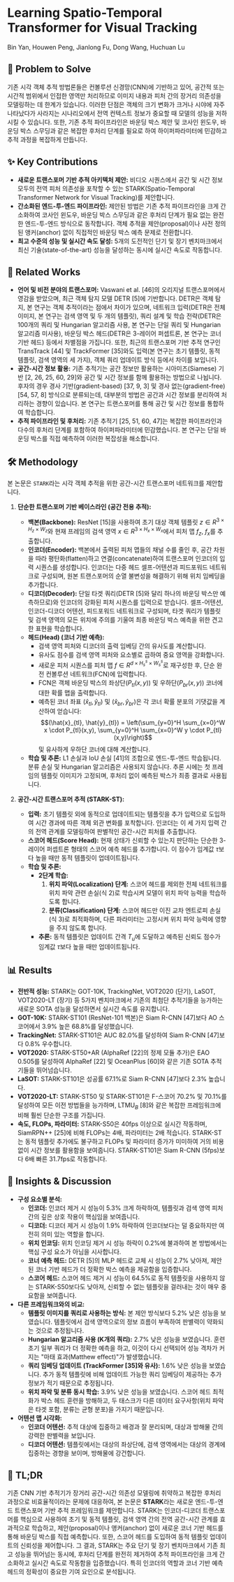 # Learning Spatio-Temporal Transformer for Visual Tracking

Bin Yan, Houwen Peng, Jianlong Fu, Dong Wang, Huchuan Lu

## 🧩 Problem to Solve

기존 시각 객체 추적 방법론들은 컨볼루션 신경망(CNN)에 기반하고 있어, 공간적 또는 시간적 범위에서 인접한 영역만 처리하므로 이미지 내용과 피처 간의 장거리 의존성을 모델링하는 데 한계가 있습니다. 이러한 단점은 객체의 크기 변화가 크거나 시야에 자주 나타났다가 사라지는 시나리오에서 전역 컨텍스트 정보가 중요할 때 모델의 성능을 저하시킬 수 있습니다. 또한, 기존 추적 파이프라인은 바운딩 박스 제안 및 코사인 윈도우, 바운딩 박스 스무딩과 같은 복잡한 후처리 단계를 필요로 하여 하이퍼파라미터에 민감하고 추적 과정을 복잡하게 만듭니다.

## ✨ Key Contributions

- **새로운 트랜스포머 기반 추적 아키텍처 제안:** 비디오 시퀀스에서 공간 및 시간 정보 모두의 전역 피처 의존성을 포착할 수 있는 STARK(Spatio-Temporal Transformer Network for Visual Tracking)를 제안합니다.
- **간소화된 엔드-투-엔드 파이프라인:** 제안된 방법은 기존 추적 파이프라인을 크게 간소화하여 코사인 윈도우, 바운딩 박스 스무딩과 같은 후처리 단계가 필요 없는 완전한 엔드-투-엔드 방식으로 동작합니다. 객체 추적을 제안(proposal)이나 사전 정의된 앵커(anchor) 없이 직접적인 바운딩 박스 예측 문제로 전환합니다.
- **최고 수준의 성능 및 실시간 속도 달성:** 5개의 도전적인 단기 및 장기 벤치마크에서 최신 기술(state-of-the-art) 성능을 달성하는 동시에 실시간 속도로 작동합니다.

## 📎 Related Works

- **언어 및 비전 분야의 트랜스포머:** Vaswani et al. [46]의 오리지널 트랜스포머에서 영감을 받았으며, 최근 객체 탐지 모델 DETR [5]에 기반합니다. DETR은 객체 탐지, 본 연구는 객체 추적이라는 점에서 차이가 있으며, 네트워크 입력(DETR은 전체 이미지, 본 연구는 검색 영역 및 두 개의 템플릿), 쿼리 설계 및 학습 전략(DETR은 100개의 쿼리 및 Hungarian 알고리즘 사용, 본 연구는 단일 쿼리 및 Hungarian 알고리즘 미사용), 바운딩 박스 헤드(DETR은 3-레이어 퍼셉트론, 본 연구는 코너 기반 헤드) 등에서 차별점을 가집니다. 또한, 최근의 트랜스포머 기반 추적 연구인 TransTrack [44] 및 TrackFormer [35]와도 입력(본 연구는 초기 템플릿, 동적 템플릿, 검색 영역의 세 가지), 객체 쿼리 업데이트 방식 등에서 차이를 보입니다.
- **공간-시간 정보 활용:** 기존 추적기는 공간 정보만 활용하는 시아미즈(Siamese) 기반 [2, 26, 25, 60, 29]와 공간 및 시간 정보를 함께 활용하는 방법으로 나뉩니다. 후자의 경우 경사 기반(gradient-based) [37, 9, 3] 및 경사 없는(gradient-free) [54, 57, 8] 방식으로 분류되는데, 대부분의 방법은 공간과 시간 정보를 분리하여 처리하는 경향이 있습니다. 본 연구는 트랜스포머를 통해 공간 및 시간 정보를 통합하여 학습합니다.
- **추적 파이프라인 및 후처리:** 기존 추적기 [25, 51, 60, 47]는 복잡한 파이프라인과 다수의 후처리 단계를 포함하여 하이퍼파라미터에 민감했습니다. 본 연구는 단일 바운딩 박스를 직접 예측하여 이러한 복잡성을 해소합니다.

## 🛠️ Methodology

본 논문은 `STARK`라는 시각 객체 추적을 위한 공간-시간 트랜스포머 네트워크를 제안합니다.

1. **단순한 트랜스포머 기반 베이스라인 (공간 전용 추적):**

   - **백본(Backbone):** ResNet [15]을 사용하여 초기 대상 객체 템플릿 $z \in R^{3 \times H_{z} \times W_{z}}$와 현재 프레임의 검색 영역 $x \in R^{3 \times H_{x} \times W_{x}}$에서 피처 맵 $f_{z}$, $f_{x}$를 추출합니다.
   - **인코더(Encoder):** 백본에서 출력된 피처 맵들의 채널 수를 줄인 후, 공간 차원을 따라 평탄화(flatten)하고 연결(concatenate)하여 트랜스포머 인코더의 입력 시퀀스를 생성합니다. 인코더는 다중 헤드 셀프-어텐션과 피드포워드 네트워크로 구성되며, 원본 트랜스포머의 순열 불변성을 해결하기 위해 위치 임베딩을 추가합니다.
   - **디코더(Decoder):** 단일 타겟 쿼리(DETR [5]와 달리 하나의 바운딩 박스만 예측하므로)와 인코더의 강화된 피처 시퀀스를 입력으로 받습니다. 셀프-어텐션, 인코더-디코더 어텐션, 피드포워드 네트워크로 구성되며, 타겟 쿼리가 템플릿 및 검색 영역의 모든 위치에 주의를 기울여 최종 바운딩 박스 예측을 위한 견고한 표현을 학습합니다.
   - **헤드(Head) (코너 기반 예측):**
     - 검색 영역 피처와 디코더의 출력 임베딩 간의 유사도를 계산합니다.
     - 유사도 점수를 검색 영역 피처와 요소별로 곱하여 중요 영역을 강화합니다.
     - 새로운 피처 시퀀스를 피처 맵 $f \in R^{d \times H_{s}^{s} \times W_{s}^{s}}$로 재구성한 후, 단순 완전 컨볼루션 네트워크(FCN)에 입력합니다.
     - FCN은 객체 바운딩 박스의 좌상단($P_{tl}(x,y)$) 및 우하단($P_{br}(x,y)$) 코너에 대한 확률 맵을 출력합니다.
     - 예측된 코너 좌표 $(\hat{x}_{tl}, \hat{y}_{tl})$ 및 $(\hat{x}_{br}, \hat{y}_{br})$은 각 코너 확률 분포의 기댓값을 계산하여 얻습니다:
       $$(\hat{x}_{tl}, \hat{y}_{tl}) = \left(\sum_{y=0}^H \sum_{x=0}^W x \cdot P_{tl}(x,y), \sum_{y=0}^H \sum_{x=0}^W y \cdot P_{tl}(x,y)\right)$$
       및 유사하게 우하단 코너에 대해 계산합니다.
   - **학습 및 추론:** L1 손실과 IoU 손실 [41]의 조합으로 엔드-투-엔드 학습됩니다. 분류 손실 및 Hungarian 알고리즘은 사용되지 않습니다. 추론 시에는 첫 프레임의 템플릿 이미지가 고정되며, 후처리 없이 예측된 박스가 최종 결과로 사용됩니다.

2. **공간-시간 트랜스포머 추적 (STARK-ST):**
   - **입력:** 초기 템플릿 외에 동적으로 업데이트되는 템플릿을 추가 입력으로 도입하여 시간 경과에 따른 객체 외관 변화를 포착합니다. 인코더는 이 세 가지 입력 간의 전역 관계를 모델링하여 판별적인 공간-시간 피처를 추출합니다.
   - **스코어 헤드(Score Head):** 현재 상태가 신뢰할 수 있는지 판단하는 단순한 3-레이어 퍼셉트론 형태의 스코어 예측 헤드를 추가합니다. 이 점수가 임계값 $\tau$보다 높을 때만 동적 템플릿이 업데이트됩니다.
   - **학습 및 추론:**
     - **2단계 학습:**
       1. **위치 파악(Localization) 단계:** 스코어 헤드를 제외한 전체 네트워크를 위치 파악 관련 손실(식 2)로 학습시켜 모델이 위치 파악 능력을 학습하도록 합니다.
       2. **분류(Classification) 단계:** 스코어 헤드만 이진 교차 엔트로피 손실(식 3)로 최적화하며, 다른 파라미터는 고정시켜 위치 파악 능력에 영향을 주지 않도록 합니다.
     - **추론:** 동적 템플릿은 업데이트 간격 $T_u$에 도달하고 예측된 신뢰도 점수가 임계값 $\tau$보다 높을 때만 업데이트됩니다.

## 📊 Results

- **전반적 성능:** STARK는 GOT-10K, TrackingNet, VOT2020 (단기), LaSOT, VOT2020-LT (장기) 등 5가지 벤치마크에서 기존의 최첨단 추적기들을 능가하는 새로운 SOTA 성능을 달성하면서 실시간 속도를 유지합니다.
- **GOT-10K:** STARK-ST101 (ResNet-101 백본)은 Siam R-CNN [47]보다 AO 스코어에서 3.9% 높은 68.8%를 달성했습니다.
- **TrackingNet:** STARK-ST101은 AUC 82.0%를 달성하여 Siam R-CNN [47]보다 0.8% 우수합니다.
- **VOT2020:** STARK-ST50+AR (AlphaRef [22]의 정제 모듈 추가)은 EAO 0.505를 달성하여 AlphaRef [22] 및 OceanPlus [60]와 같은 기존 SOTA 추적기들을 뛰어넘습니다.
- **LaSOT:** STARK-ST101은 성공률 67.1%로 Siam R-CNN [47]보다 2.3% 높습니다.
- **VOT2020-LT:** STARK-ST50 및 STARK-ST101은 F-스코어 70.2% 및 70.1%를 달성하여 모든 이전 방법들을 능가하며, LTMU$_{B}$ [8]와 같은 복잡한 프레임워크에 비해 훨씬 단순한 구조를 가집니다.
- **속도, FLOPs, 파라미터:** STARK-S50은 40fps 이상으로 실시간 작동하며, SiamRPN++ [25]에 비해 FLOPs는 4배, 파라미터는 2배 적습니다. STARK-ST는 동적 템플릿 추가에도 불구하고 FLOPs 및 파라미터 증가가 미미하여 거의 비용 없이 시간 정보를 활용함을 보여줍니다. STARK-ST101은 Siam R-CNN (5fps)보다 6배 빠른 31.7fps로 작동합니다.

## 🧠 Insights & Discussion

- **구성 요소별 분석:**
  - **인코더:** 인코더 제거 시 성능이 5.3% 크게 하락하여, 템플릿과 검색 영역 피처 간의 깊은 상호 작용이 핵심임을 보여줍니다.
  - **디코더:** 디코더 제거 시 성능이 1.9% 하락하여 인코더보다는 덜 중요하지만 여전히 의미 있는 역할을 합니다.
  - **위치 인코딩:** 위치 인코딩 제거 시 성능 하락이 0.2%에 불과하여 본 방법에서는 핵심 구성 요소가 아님을 시사합니다.
  - **코너 예측 헤드:** DETR [5]의 MLP 헤드로 교체 시 성능이 2.7% 낮아져, 제안된 코너 기반 헤드가 더 정확한 박스 예측을 제공함을 입증합니다.
  - **스코어 헤드:** 스코어 헤드 제거 시 성능이 64.5%로 동적 템플릿을 사용하지 않는 STARK-S50보다도 낮아져, 신뢰할 수 없는 템플릿을 걸러내는 것이 매우 중요함을 보여줍니다.
- **다른 프레임워크와의 비교:**
  - **템플릿 이미지를 쿼리로 사용하는 방식:** 본 제안 방식보다 5.2% 낮은 성능을 보였습니다. 템플릿에서 검색 영역으로의 정보 흐름이 부족하여 판별력이 약화되는 것으로 추정됩니다.
  - **Hungarian 알고리즘 사용 (K개의 쿼리):** 2.7% 낮은 성능을 보였습니다. 훈련 초기 일부 쿼리가 더 정확한 예측을 하고, 이것이 다시 선택되어 성능 격차가 커지는 "마태 효과(Matthew effect)"가 발생했습니다.
  - **쿼리 임베딩 업데이트 (TrackFormer [35]와 유사):** 1.6% 낮은 성능을 보였습니다. 추가 동적 템플릿에 비해 업데이트 가능한 쿼리 임베딩이 제공하는 추가 정보가 적기 때문으로 추정됩니다.
  - **위치 파악 및 분류 동시 학습:** 3.9% 낮은 성능을 보였습니다. 스코어 헤드 최적화가 박스 헤드 훈련을 방해하고, 두 태스크가 다른 데이터 요구사항(위치 파악은 타겟 포함, 분류는 균형 분포)을 가지기 때문입니다.
- **어텐션 맵 시각화:**
  - **인코더 어텐션:** 추적 대상에 집중하고 배경과 잘 분리되며, 대상과 방해물 간의 강력한 판별력을 보입니다.
  - **디코더 어텐션:** 템플릿에서는 대상의 좌상단에, 검색 영역에서는 대상의 경계에 집중하는 경향을 보이며, 방해물에 강건합니다.

## 📌 TL;DR

기존 CNN 기반 추적기가 장거리 공간-시간 의존성 모델링에 취약하고 복잡한 후처리 과정으로 비효율적이라는 문제에 대응하여, 본 논문은 **STARK**라는 새로운 엔드-투-엔드 트랜스포머 기반 추적 프레임워크를 제안합니다. STARK는 인코더-디코더 트랜스포머를 핵심으로 사용하여 초기 및 동적 템플릿, 검색 영역 간의 전역 공간-시간 관계를 효과적으로 학습하고, 제안(proposal)이나 앵커(anchor) 없이 새로운 코너 기반 헤드를 통해 바운딩 박스를 직접 예측합니다. 또한, 스코어 헤드를 도입하여 동적 템플릿 업데이트의 신뢰성을 제어합니다. 그 결과, STARK는 주요 단기 및 장기 벤치마크에서 기존 최고 성능을 뛰어넘는 동시에, 후처리 단계를 완전히 제거하여 추적 파이프라인을 크게 간소화하고 실시간 속도로 작동함을 입증했습니다. 특히 인코더의 역할과 코너 기반 예측 헤드의 정확성이 중요한 기여 요인으로 분석됩니다.
